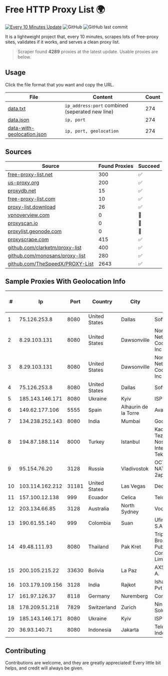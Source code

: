 
# Free HTTP Proxy List 🌍

[![Every 10 Minutes Update](https://github.com/mertguvencli/http-proxy-list/actions/workflows/main.yml/badge.svg?branch=main)](https://github.com/mertguvencli/http-proxy-list/actions/workflows/main.yml)
![GitHub](https://img.shields.io/github/license/mertguvencli/http-proxy-list)
![GitHub last commit](https://img.shields.io/github/last-commit/mertguvencli/http-proxy-list)

It is a lightweight project that, every 10 minutes, scrapes lots of free-proxy sites, validates if it works, and serves a clean proxy list.


> Scraper found **4289** proxies at the latest update. Usable proxies are below.

## Usage

Click the file format that you want and copy the URL.


|File|Content|Count|
|----|-------|-----|
|[data.txt](https://raw.githubusercontent.com/mertguvencli/http-proxy-list/main/proxy-list/data.txt)|`ip_address:port` combined (seperated new line)|274|
|[data.json](https://raw.githubusercontent.com/mertguvencli/http-proxy-list/main/proxy-list/data.json)|`ip, port`|274|
|[data-with-geolocation.json](https://raw.githubusercontent.com/mertguvencli/http-proxy-list/main/proxy-list/data-with-geolocation.json)|`ip, port, geolocation`|274|

## Sources

|Source|Found Proxies|Succeed|
|------|-------------|-------|
|[free-proxy-list.net](https://free-proxy-list.net)|300|✅|
|[us-proxy.org](https://www.us-proxy.org)|200|✅|
|[proxydb.net](http://proxydb.net)|15|✅|
|[free-proxy-list.com](https://free-proxy-list.com/?page=&port=&type%5B%5D=http&type%5B%5D=https&up_time=0&search=Search)|10|✅|
|[proxy-list.download](https://www.proxy-list.download/HTTP)|26|✅|
|[vpnoverview.com](https://vpnoverview.com/privacy/anonymous-browsing/free-proxy-servers)|0|🚫|
|[proxyscan.io](https://www.proxyscan.io)|0|🚫|
|[proxylist.geonode.com](https://proxylist.geonode.com/api/proxy-list?limit=300&page=1&sort_by=lastChecked&sort_type=desc&protocols=http,https)|0|🚫|
|[proxyscrape.com](https://api.proxyscrape.com/v2/?request=displayproxies&protocol=http&timeout=10000&country=all&ssl=all&anonymity=all)|415|✅|
|[github.com/clarketm/proxy-list](https://raw.githubusercontent.com/clarketm/proxy-list/master/proxy-list-raw.txt)|400|✅|
|[github.com/monosans/proxy-list](https://raw.githubusercontent.com/monosans/proxy-list/main/proxies/http.txt)|280|✅|
|[github.com/TheSpeedX/PROXY-List](https://raw.githubusercontent.com/TheSpeedX/PROXY-List/master/http.txt)|2643|✅|


## Sample Proxies With Geolocation Info

|#|Ip|Port|Country|City|Internet Service Provider|
|-|--|----|-------|----|-------------------------|
|1|75.126.253.8|8080|United States|Dallas|SoftLayer|
|2|8.29.103.131|8080|United States|Dawsonville|North Georgia Network Cooperative, Inc|
|3|8.29.103.131|8080|United States|Dawsonville|North Georgia Network Cooperative, Inc|
|4|75.126.253.8|8080|United States|Dallas|SoftLayer|
|5|185.143.146.171|8080|Ukraine|Kyiv|ISP UTELS|
|6|149.62.177.106|5555|Spain|Alhaurin de la Torre|Avatel Telecom|
|7|134.238.252.143|8080|India|Mumbai|Google LLC|
|8|194.87.188.114|8000|Turkey|Istanbul|Kadir Huseyin Tezcan Nosspeed Internet Teknolojileri|
|9|95.154.76.20|3128|Russia|Vladivostok|OCTOPUSNET-NAT-POOL13 2ap|
|10|103.114.162.212|31181|United States|Las Vegas|DediPath|
|11|157.100.12.138|999|Ecuador|Celica|Telconet S.A|
|12|203.134.66.85|3128|Australia|North Sydney|Vocus PTY LTD|
|13|190.61.55.140|999|Colombia|Suan|Ufinet Panama S.A.|
|14|49.48.111.93|8080|Thailand|Pak Kret|Triple T Broadband Public Company Limited|
|15|200.105.215.22|33630|Bolivia|La Paz|AXS Bolivia S. A.|
|16|103.179.109.156|3128|India|Rajkot|Ishan Netsol Pvt Ltd|
|17|161.97.126.37|8118|Germany|Nuremberg|Contabo GmbH|
|18|178.209.51.218|7829|Switzerland|Zurich|Nine Internet Solutions AG|
|19|185.143.146.171|8080|Ukraine|Kyiv|ISP UTELS|
|20|36.93.140.71|8080|Indonesia|Jakarta|Telekomunikasi Indonesia|



## Contributing

Contributions are welcome, and they are greatly appreciated! Every
little bit helps, and credit will always be given.

